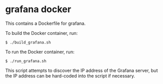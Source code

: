 # grafana docker

This contains a Dockerfile for grafana.

To build the Docker container, run:

```
$ ./build_grafana.sh
```

To run the Docker container, run:

```
$ ./run_grafana.sh
```

This script attempts to discover the IP address
of the Grafana server, but the IP address can be
hard-coded into the script if necessary.

